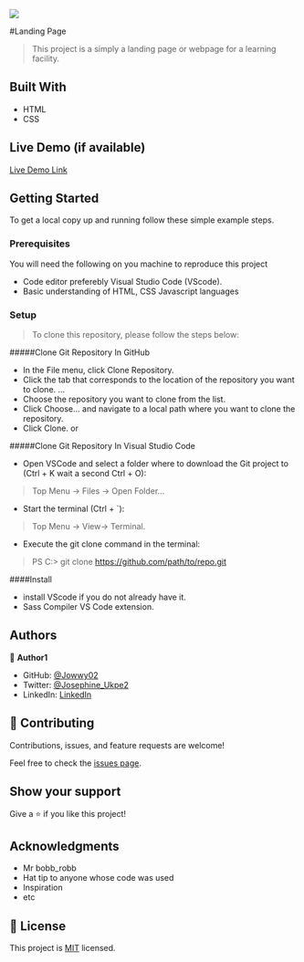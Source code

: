 ![](https://img.shields.io/badge/Microverse-blueviolet)

#Landing Page

> This project is a simply a landing page or webpage for a learning facility. 


## Built With

- HTML
- CSS


## Live Demo (if available)

[Live Demo Link](https://livedemo.com)


## Getting Started

To get a local copy up and running follow these simple example steps.

### Prerequisites
You will need the following on you machine to reproduce this project

* Code editor preferebly Visual Studio Code (VScode).
* Basic understanding of HTML, CSS Javascript languages

### Setup
> To clone this repository, please follow the steps below:

#####Clone Git Repository In GitHub
* In the File menu, click Clone Repository.
* Click the tab that corresponds to the location of the repository you want to clone. ...
* Choose the repository you want to clone from the list.
* Click Choose... and navigate to a local path where you want to clone the repository.
* Click Clone.
or

#####Clone Git Repository In Visual Studio Code
* Open VSCode and select a folder where to download the Git project to (Ctrl + K wait a second Ctrl + O):

> Top Menu -> Files -> Open Folder...

* Start the terminal (Ctrl + `):

> Top Menu -> View-> Terminal.

* Execute the git clone command in the terminal:

>PS C:> git clone https://github.com/path/to/repo.git

####Install
* install VScode if you do not already have it.
* Sass Compiler VS Code extension.


## Authors

👤 **Author1**

- GitHub: [@Jowwy02](https://github.com/githubhandle)
- Twitter: [@Josephine_Ukpe2](https://twitter.com/twitterhandle)
- LinkedIn: [LinkedIn](https://linkedin.com/in/linkedinhandle)


## 🤝 Contributing

Contributions, issues, and feature requests are welcome!

Feel free to check the [issues page](../../issues/).

## Show your support

Give a ⭐️ if you like this project!

## Acknowledgments
- Mr bobb_robb
- Hat tip to anyone whose code was used
- Inspiration
- etc

## 📝 License

This project is [MIT](./MIT.md) licensed.
